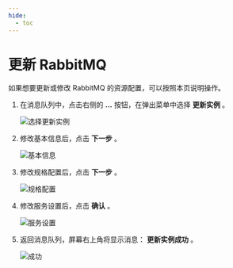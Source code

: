 ```yaml
---
hide:
  - toc
---
```


# 更新 RabbitMQ

如果想要更新或修改 RabbitMQ 的资源配置，可以按照本页说明操作。

1. 在消息队列中，点击右侧的 __...__  按钮，在弹出菜单中选择 __更新实例__ 。

    ![选择更新实例](https://docs.daocloud.io/daocloud-docs-images/docs/middleware/rabbitmq/images/update01.png)

2. 修改基本信息后，点击 __下一步__ 。

    ![基本信息](https://docs.daocloud.io/daocloud-docs-images/docs/middleware/rabbitmq/images/update02.png)

3. 修改规格配置后，点击 __下一步__ 。

    ![规格配置](https://docs.daocloud.io/daocloud-docs-images/docs/middleware/rabbitmq/images/update03.png)

4. 修改服务设置后，点击 __确认__ 。

    ![服务设置](https://docs.daocloud.io/daocloud-docs-images/docs/middleware/rabbitmq/images/update04.png)

5. 返回消息队列，屏幕右上角将显示消息： __更新实例成功__ 。

    ![成功](https://docs.daocloud.io/daocloud-docs-images/docs/middleware/rabbitmq/images/update05.png)
